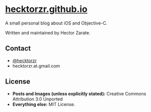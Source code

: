 [hecktorzr.github.io](http://hecktorzr.github.io)
===================

A small personal blog about iOS and Objective-C. 

Written and maintained by Hector Zarate.

Contact
-------

* [@hecktorzr](http://twitter.com/hecktorzr)
* hecktorzr.at.gmail.com

License
-------
* **Posts and Images (unless explicitly stated):** Creative Commons Attribution 3.0 Unported
* **Everything else:** MIT License.
